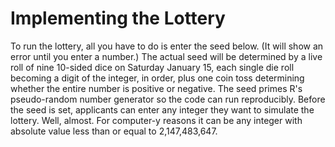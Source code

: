 # Implementing the Lottery
To run the lottery, all you have to do is enter the seed below. (It will show an error until you enter a number.) The actual seed will be determined by a live roll of nine 10-sided dice on Saturday January 15, each single die roll becoming a digit of the integer, in order, plus one coin toss determining whether the entire number is positive or negative. The seed primes R's pseudo-random number generator so the code can run reproducibly. Before the seed is set, applicants can enter any integer they want to simulate the lottery. Well, almost. For computer-y reasons it can be any integer with absolute value less than or equal to 2,147,483,647.
